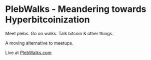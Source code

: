 # PlebWalks - Meandering towards Hyperbitcoinization

Meet plebs. Go on walks. Talk bitcoin & other things.

A moving alternative to meetups.

Live at [PlebWalks.com](https://plebwalks.com/)